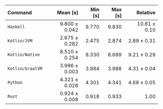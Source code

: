 | Command | Mean [s] | Min [s] | Max [s] | Relative |
|:---|---:|---:|---:|---:|
| `Haskell` | 9.800 ± 0.042 | 9.770 | 9.830 | 10.61 ± 0.10 |
| `Kotlin/JVM` | 2.675 ± 0.282 | 2.475 | 2.874 | 2.89 ± 0.31 |
| `Kotlin/Native` | 8.510 ± 0.254 | 8.330 | 8.689 | 9.21 ± 0.29 |
| `Kotlin/GraalVM` | 3.986 ± 0.003 | 3.984 | 3.988 | 4.31 ± 0.04 |
| `Python` | 4.321 ± 0.028 | 4.301 | 4.341 | 4.68 ± 0.05 |
| `Rust` | 0.924 ± 0.008 | 0.918 | 0.933 | 1.00 |
